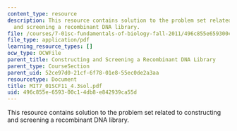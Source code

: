 ```yaml
---
content_type: resource
description: This resource contains solution to the problem set related to constructing
  and screening a recombinant DNA library.
file: /courses/7-01sc-fundamentals-of-biology-fall-2011/496c855e659300c14db8e842939ca55d_MIT7_01SCF11_4.3sol.pdf
file_type: application/pdf
learning_resource_types: []
ocw_type: OCWFile
parent_title: Constructing and Screening a Recombinant DNA Library
parent_type: CourseSection
parent_uid: 52ce97d0-21cf-6f78-01e8-55ec0de2a3aa
resourcetype: Document
title: MIT7_01SCF11_4.3sol.pdf
uid: 496c855e-6593-00c1-4db8-e842939ca55d
---
```

This resource contains solution to the problem set related to constructing and screening a recombinant DNA library.